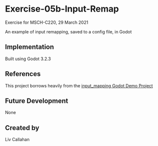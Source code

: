 # Exercise-05b-Input-Remap
Exercise for MSCH-C220, 29 March 2021

An example of input remapping, saved to a config file, in Godot

## Implementation
Built using Godot 3.2.3

## References
This project borrows heavily from the [input_mapping Godot Demo Project](https://github.com/godotengine/godot-demo-projects/tree/master/gui/input_mapping)

## Future Development
None

## Created by 
Liv Callahan
